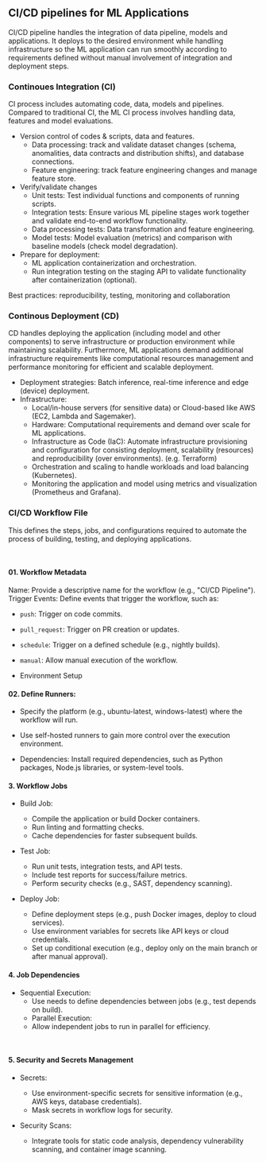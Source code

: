 ## CI/CD pipelines for ML Applications

CI/CD pipeline handles the integration of data pipeline, models and applications. It deploys to the desired environment while handling infrastructure so the ML application can run smoothly according to requirements defined without manual involvement of integration and deployment steps.

### Continoues Integration (CI)

CI process includes automating code, data, models and pipelines. Compared to traditional CI, the ML CI process involves handling data, features and model evaluations.

- Version control of codes & scripts, data and features. 
    - Data processing: track and validate dataset changes (schema, anomalities, data contracts and distribution shifts), and database connections. 
    - Feature engineering: track feature engineering changes and manage feature store.
- Verify/validate changes
    - Unit tests: Test individual functions and components of running scripts.
    - Integration tests: Ensure various ML pipeline stages work together and validate end-to-end workflow functionality.
    - Data processing tests: Data transformation and feature engineering.
    - Model tests:  Model evaluation (metrics) and comparison with baseline models (check model degradation).
- Prepare for deployment:
    - ML application containerization and orchestration.
    - Run integration testing on the staging API to validate functionality after containerization (optional).

Best practices: reproducibility, testing, monitoring and collaboration 

### Continous Deployment (CD)

CD handles deploying the application (including model and other components) to serve infrastructure or production environment while maintaining scalability. Furthermore, ML applications demand additional infrastructure requirements like computational resources management and performance monitoring for efficient and scalable deployment.

- Deployment strategies: Batch inference, real-time inference and edge (device) deployment.
- Infrastructure: 
    - Local/in-house servers (for sensitive data) or Cloud-based like AWS (EC2, Lambda and Sagemaker).
    - Hardware: Computational requirements and demand over scale for ML applications.
    - Infrastructure as Code (IaC): Automate infrastructure provisioning and configuration for consisting deployment, scalability (resources) and reproducibility (over environments). (e.g. Terraform)
    - Orchestration and scaling to handle workloads and load balancing (Kubernetes).
    - Monitoring the application and model using metrics and visualization (Prometheus and Grafana).


### CI/CD Workflow File
This defines the steps, jobs, and configurations required to automate the process of building, testing, and deploying applications.​

​

#### 01. Workflow Metadata​

Name: Provide a descriptive name for the workflow (e.g., "CI/CD Pipeline").​
Trigger Events:​ Define events that trigger the workflow, such as:​

- `push`: Trigger on code commits.​
- `pull_request`: Trigger on PR creation or updates.​
- `schedule`: Trigger on a defined schedule (e.g., nightly builds).​
- `manual`: Allow manual execution of the workflow.​

- Environment Setup​

#### 02. Define Runners:​

- Specify the platform (e.g., ubuntu-latest, windows-latest) where the workflow will run.​

- Use self-hosted runners to gain more control over the execution environment.​

- Dependencies:​ Install required dependencies, such as Python packages, Node.js libraries, or system-level tools.​


#### 3. Workflow Jobs​

- Build Job:​ 
    - Compile the application or build Docker containers.​
    - Run linting and formatting checks.​
    - Cache dependencies for faster subsequent builds.​

- Test Job:​
    - Run unit tests, integration tests, and API tests.​
    - Include test reports for success/failure metrics.​
    - Perform security checks (e.g., SAST, dependency scanning).​

- Deploy Job:​
    - Define deployment steps (e.g., push Docker images, deploy to cloud services).​
    - Use environment variables for secrets like API keys or cloud credentials.​
    - Set up conditional execution (e.g., deploy only on the main branch or after manual approval).​


#### 4. Job Dependencies​

- Sequential Execution:​
    - Use needs to define dependencies between jobs (e.g., test depends on build).​
    - Parallel Execution:​
    - Allow independent jobs to run in parallel for efficiency.​

​

#### 5. Security and Secrets Management​

- Secrets:​
    - Use environment-specific secrets for sensitive information (e.g., AWS keys, database credentials).​
    - Mask secrets in workflow logs for security.​

- Security Scans:​
    - Integrate tools for static code analysis, dependency vulnerability scanning, and container image scanning.​

​

